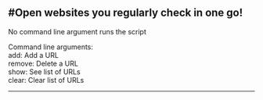 #Open websites you regularly check in one go!
---
No command line argument runs the script  
  
Command line arguments:  
add: Add a URL  
remove: Delete a URL  
show: See list of URLs  
clear: Clear list of URLs  
***
